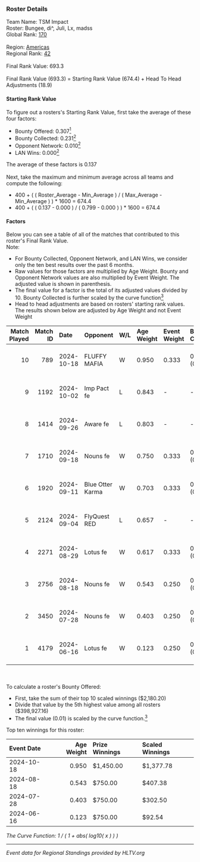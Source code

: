 ### Roster Details<br />
Team Name: TSM Impact<br />
Roster: Bungee, di^, Juli, Lx, madss<br />
Global Rank: [170](../../standings_global_2024_11_25.md)<br />
<br />
Region: [Americas]( ../../standings_americas_2024_11_25.md)<br />
Regional Rank: [42]( ../../standings_americas_2024_11_25.md)<br />
<br />
Final Rank Value:  693.3<br />
<br />
Final Rank Value (693.3) = Starting Rank Value (674.4) + Head To Head Adjustments (18.9)<br />

#### Starting Rank Value<br />
To figure out a rosters's Starting Rank Value, first take the average of these four factors:<br />
- Bounty Offered: 0.307[<sup>1</sup>](#table2)
- Bounty Collected: 0.231[<sup>2</sup>](#table1)
- Opponent Network: 0.010[<sup>2</sup>](#table1)
- LAN Wins: 0.000[<sup>2</sup>](#table1)

The average of these factors is 0.137<br />
<br />
Next, take the maximum and minimum average across all teams and compute the following:<br />
- 400 + ( ( Roster_Average - Min_Average ) / ( Max_Average - Min_Average ) ) * 1600 = 674.4
- 400 + ( ( 0.137 - 0.000 ) / ( 0.799 - 0.000 ) ) * 1600 = 674.4


#### Factors<br />
Below you can see a table of all of the matches that contributed to this roster's Final Rank Value.<br />
Note:<br />

- For Bounty Collected, Opponent Network, and LAN Wins, we consider only the ten best results over the past 6 months.
- Raw values for those factors are multiplied by Age Weight. Bounty and Opponent Network values are also multiplied by Event Weight. The adjusted value is shown in parenthesis.
- The final value for a factor is the total of its adjusted values divided by 10. Bounty Collected is further scaled by the curve function[<sup>3</sup>](#curveFunction)
- Head to head adjustments are based on rosters' starting rank values. The results shown below are adjusted by Age Weight and not Event Weight
<span id="table1"></span><br />


| Match Played | Match ID | Date       | Opponent         | W/L | Age Weight | Event Weight | Bounty Collected | Opponent Network | LAN Wins  | H2H Adj. | Roster                           |
| -: | -: | :- | :- | :- | :- | :- | :- | :- | :- | -: | :- |
|           10 |      789 | 2024-10-18 | FLUFFY MAFIA     | W   | 0.950      | 0.333        | 0.005 (0.002)    | 0.136 (0.043)    | 0 (0.000) |    15.78 | Bungee, di^, Juli, Lx, madss     |
|            9 |     1192 | 2024-10-02 | Imp Pact fe      | L   | 0.843      | -            | -                | -                | -         |   -13.70 | Bungee, di^, Juli, Lx, madss     |
|            8 |     1414 | 2024-09-26 | Aware fe         | L   | 0.803      | -            | -                | -                | -         |   -15.83 | Bungee, di^, Juli, Lx, madss     |
|            7 |     1710 | 2024-09-18 | Nouns fe         | W   | 0.750      | 0.333        | 0.004 (0.001)    | 0.087 (0.022)    | 0 (0.000) |     9.39 | Bungee, di^, Juli, Lx, madss     |
|            6 |     1920 | 2024-09-11 | Blue Otter Karma | W   | 0.703      | 0.333        | 0.003 (0.001)    | 0.051 (0.012)    | 0 (0.000) |     9.56 | empathy, Juli, Lx, madss, phoebe |
|            5 |     2124 | 2024-09-04 | FlyQuest RED     | L   | 0.657      | -            | -                | -                | -         |    -9.64 | empathy, Juli, Lx, madss, phoebe |
|            4 |     2271 | 2024-08-29 | Lotus fe         | W   | 0.617      | 0.333        | 0.003 (0.001)    | 0.026 (0.005)    | 0 (0.000) |     8.11 | empathy, Juli, Lx, madss, phoebe |
|            3 |     2756 | 2024-08-18 | Nouns fe         | W   | 0.543      | 0.250        | 0.004 (0.001)    | 0.087 (0.012)    | 0 (0.000) |     7.61 | empathy, Juli, Lx, madss, phoebe |
|            2 |     3450 | 2024-07-28 | Nouns fe         | W   | 0.403      | 0.250        | 0.004 (0.000)    | 0.087 (0.009)    | 0 (0.000) |     5.89 | empathy, Juli, Lx, madss, phoebe |
|            1 |     4179 | 2024-06-16 | Lotus fe         | W   | 0.123      | 0.250        | 0.003 (0.000)    | 0.026 (0.001)    | 0 (0.000) |     1.74 | abby, empathy, Juli, Lx, madss   |

<br />
<span id="table2"></span><br />
To calculate a roster's Bounty Offered:<br />

- First, take the sum of their top 10 scaled winnings ($2,180.20)
- Divide that value by the 5th highest value among all rosters ($398,927.16)
- The final value (0.01) is scaled by the curve function.[<sup>3</sup>](#curveFunction)

Top ten winnings for this roster:<br />

| Event Date | Age Weight | Prize Winnings | Scaled Winnings |
| :- | -: | :- | :- |
| 2024-10-18 |      0.950 | $1,450.00      | $1,377.78       |
| 2024-08-18 |      0.543 | $750.00        | $407.38         |
| 2024-07-28 |      0.403 | $750.00        | $302.50         |
| 2024-06-16 |      0.123 | $750.00        | $92.54          |


<span id="curveFunction"></span>_The Curve Function: 1 / ( 1 + abs( log10( x ) ) )_<br />

---
_Event data for Regional Standings provided by HLTV.org_<br />
